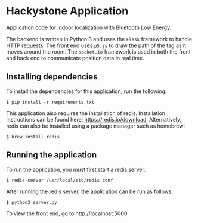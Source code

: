 # Hackystone Application

Application code for indoor localization with Bluetooth Low Energy.


The backend is written in Python 3 and uses the `Flask` framework to handle HTTP
requests. The front end uses `p5.js` to draw the path of the tag as it moves
around the room. The `socket.io` framework is used in both the front and back end
to communicate position data in real time.

## Installing dependencies
To install the dependencies for this application, run the following:

```
$ pip install -r requirements.txt
```

This application also requires the installation of redis. Installation instructions
can be found here: https://redis.io/download. Alternatively, redis can also be
installed using a package manager such as homebrew:

```
$ brew install redis
```

## Running the application
To run the application, you must first start a redis server:

```
$ redis-server /usr/local/etc/redis.conf
```

After running the redis server, the application can be run as follows:

```
$ python3 server.py
```

To view the front end, go to http://localhost:5000
